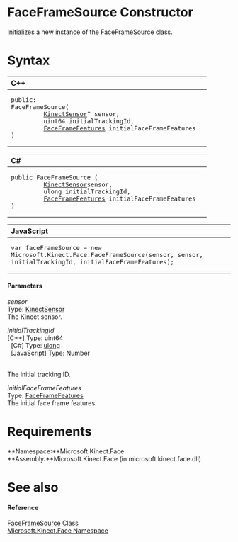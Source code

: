 FaceFrameSource Constructor  
===========================  

Initializes a new instance of the FaceFrameSource class. <span id="syntaxSection"></span>

Syntax  
======  

<table>
<colgroup>
<col width="100%" />
</colgroup>
<thead>
<tr class="header">
<th align="left">C++</th>
</tr>
</thead>
<tbody>
<tr class="odd">
<td align="left"><pre><code>public:  
FaceFrameSource(  
         <a href="../../Kinect/KinectSensor_Class.md">KinectSensor</a>^ sensor,  
         uint64 initialTrackingId,  
         <a href="../FaceFrameFeatures.md">FaceFrameFeatures</a> initialFaceFrameFeatures  
)</code></pre></td>
</tr>
</tbody>
</table>

<table>
<colgroup>
<col width="100%" />
</colgroup>
<thead>
<tr class="header">
<th align="left">C#</th>
</tr>
</thead>
<tbody>
<tr class="odd">
<td align="left"><pre><code>public FaceFrameSource (  
         <a href="../../Kinect/KinectSensor_Class.md">KinectSensor</a>sensor,  
         ulong initialTrackingId,  
         <a href="../FaceFrameFeatures.md">FaceFrameFeatures</a> initialFaceFrameFeatures  
)</code></pre></td>
</tr>
</tbody>
</table>

<table>
<colgroup>
<col width="100%" />
</colgroup>
<thead>
<tr class="header">
<th align="left">JavaScript</th>
</tr>
</thead>
<tbody>
<tr class="odd">
<td align="left"><pre><code>var faceFrameSource = new Microsoft.Kinect.Face.FaceFrameSource(sensor, sensor, initialTrackingId, initialFaceFrameFeatures);</code></pre></td>
</tr>
</tbody>
</table>

<span id="ID4EG"></span>
#### Parameters  

*sensor*    
Type: [KinectSensor](../../Kinect/KinectSensor_Class.md)  
The Kinect sensor.  

*initialTrackingId*    
[C++] Type: uint64  
  [C\#] Type: [ulong](http://msdn.microsoft.com/en-us/library/system.uint64.aspx)  
  [JavaScript] Type: Number  
   

The initial tracking ID.  

*initialFaceFrameFeatures*    
Type: [FaceFrameFeatures](../FaceFrameFeatures.md)  
The initial face frame features.  

<span id="requirements"></span>

Requirements  
============  

**Namespace:**Microsoft.Kinect.Face  
**Assembly:**Microsoft.Kinect.Face (in microsoft.kinect.face.dll)  

<span id="ID4EQB"></span>

See also  
========  

<span id="ID4ESB"></span>
#### Reference  

[FaceFrameSource Class](../FaceFrameSource_Class.md)  
 [Microsoft.Kinect.Face Namespace](../../Kinect.Face.md)  



<!--Please do not edit the data in the comment block below.-->
<!--
TOCTitle : FaceFrameSource Constructor
RLTitle : FaceFrameSource Constructor
KeywordK : FaceFrameSource class, constructor
KeywordK : FaceFrameSource.FaceFrameSource constructor
KeywordF : Microsoft.Kinect.Face.FaceFrameSource.#ctor
KeywordF : Microsoft.Kinect.Face.FaceFrameSource.FaceFrameSource
KeywordF : Microsoft.Kinect.Face.FaceFrameSource.New
KeywordF : Microsoft.Kinect.Face.FaceFrameSource.#ctor(WindowsPreview.Kinect.KinectSensor,Windows.Kinect.KinectSensor,System.UInt64,Microsoft.Kinect.Face.FaceFrameFeatures)
KeywordF : FaceFrameSource.FaceFrameSource
KeywordF : FaceFrameSource.New
KeywordA : M:Microsoft.Kinect.Face.FaceFrameSource.#ctor(WindowsPreview.Kinect.KinectSensor,Windows.Kinect.KinectSensor,System.UInt64,Microsoft.Kinect.Face.FaceFrameFeatures)
AssetID : M:Microsoft.Kinect.Face.FaceFrameSource.#ctor(WindowsPreview.Kinect.KinectSensor,Windows.Kinect.KinectSensor,System.UInt64,Microsoft.Kinect.Face.FaceFrameFeatures)
Locale : en-us
CommunityContent : 1
APIType : Managed
APILocation : microsoft.kinect.face.dll
APIName : Microsoft.Kinect.Face.FaceFrameSource
TargetOS : Windows
TopicType : kbSyntax
DevLang : VB
DevLang : CSharp
DevLang : JavaScript
DevLang : C++
DocSet : K4Wv2
ProjType : K4Wv2Proj
Technology : Kinect for Windows
Product : Kinect for Windows SDK v2
productversion : 20
-->
